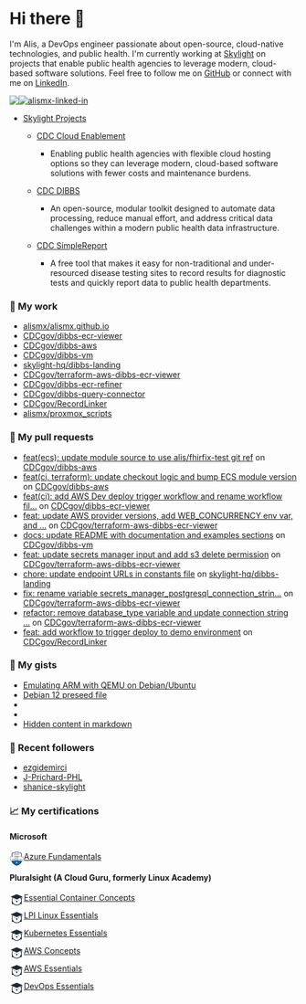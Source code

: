 # Hi there 👋 

I'm Alis, a DevOps engineer passionate about open-source, cloud-native technologies, and public health. I'm currently working at [Skylight](https://skylight.digital) on projects that enable public health agencies to leverage modern, cloud-based software solutions. Feel free to follow me on [GitHub](https://github.com/alismx) or connect with me on [LinkedIn](https://www.linkedin.com/in/alismx). 

[<img align="left" href="https://github.com/alismx" src="https://img.shields.io/badge/GitHub-181717.svg?style=for-the-badge&logo=GitHub&logoColor=white" />](https://github.com/alismx)

[<img alt="alismx-linked-in" src="https://img.shields.io/badge/linkedin-%230077B5.svg?&style=for-the-badge&logo=linkedin&logoColor=white" />](https://www.linkedin.com/in/alismx)<br>

- [Skylight Projects](https://skylight.digital/work/team-member/alis-akers/)

  - [CDC Cloud Enablement](https://skylight.digital/work/experience/cdc-dibbs-cloud-enablement/)
    - Enabling public health agencies with flexible cloud hosting options so they can leverage modern, cloud-based software solutions with fewer costs and maintenance burdens.

  - [CDC DIBBS](https://skylight.digital/work/experience/cdc-dibbs/)
    - An open-source, modular toolkit designed to automate data processing, reduce manual effort, and address critical data challenges within a modern public health data infrastructure.

  - [CDC SimpleReport](https://skylight.digital/work/experience/cdc-simplereport/)
    - A free tool that makes it easy for non-traditional and under-resourced disease testing sites to record results for diagnostic tests and quickly report data to public health departments.

### 🚀 My work

- [alismx/alismx.github.io](https://github.com/alismx/alismx.github.io)
- [CDCgov/dibbs-ecr-viewer](https://github.com/CDCgov/dibbs-ecr-viewer)
- [CDCgov/dibbs-aws](https://github.com/CDCgov/dibbs-aws)
- [CDCgov/dibbs-vm](https://github.com/CDCgov/dibbs-vm)
- [skylight-hq/dibbs-landing](https://github.com/skylight-hq/dibbs-landing)
- [CDCgov/terraform-aws-dibbs-ecr-viewer](https://github.com/CDCgov/terraform-aws-dibbs-ecr-viewer)
- [CDCgov/dibbs-ecr-refiner](https://github.com/CDCgov/dibbs-ecr-refiner)
- [CDCgov/dibbs-query-connector](https://github.com/CDCgov/dibbs-query-connector)
- [CDCgov/RecordLinker](https://github.com/CDCgov/RecordLinker)
- [alismx/proxmox_scripts](https://github.com/alismx/proxmox_scripts)

### 🌱 My pull requests

- [feat(ecs): update module source to use alis/fhirfix-test git ref](https://github.com/CDCgov/dibbs-aws/pull/71) on [CDCgov/dibbs-aws](https://github.com/CDCgov/dibbs-aws)
- [feat(ci, terraform): update checkout logic and bump ECS module version](https://github.com/CDCgov/dibbs-aws/pull/70) on [CDCgov/dibbs-aws](https://github.com/CDCgov/dibbs-aws)
- [feat(ci): add AWS Dev deploy trigger workflow and rename workflow fil…](https://github.com/CDCgov/dibbs-ecr-viewer/pull/916) on [CDCgov/dibbs-ecr-viewer](https://github.com/CDCgov/dibbs-ecr-viewer)
- [feat: update AWS provider versions, add WEB_CONCURRENCY env var, and …](https://github.com/CDCgov/terraform-aws-dibbs-ecr-viewer/pull/34) on [CDCgov/terraform-aws-dibbs-ecr-viewer](https://github.com/CDCgov/terraform-aws-dibbs-ecr-viewer)
- [docs: update README with documentation and examples sections](https://github.com/CDCgov/dibbs-vm/pull/71) on [CDCgov/dibbs-vm](https://github.com/CDCgov/dibbs-vm)
- [feat: update secrets manager input and add s3 delete permission](https://github.com/CDCgov/terraform-aws-dibbs-ecr-viewer/pull/33) on [CDCgov/terraform-aws-dibbs-ecr-viewer](https://github.com/CDCgov/terraform-aws-dibbs-ecr-viewer)
- [chore: update endpoint URLs in constants file](https://github.com/skylight-hq/dibbs-landing/pull/8) on [skylight-hq/dibbs-landing](https://github.com/skylight-hq/dibbs-landing)
- [fix: rename variable secrets_manager_postgresql_connection_strin…](https://github.com/CDCgov/terraform-aws-dibbs-ecr-viewer/pull/32) on [CDCgov/terraform-aws-dibbs-ecr-viewer](https://github.com/CDCgov/terraform-aws-dibbs-ecr-viewer)
- [refactor: remove database_type variable and update connection string …](https://github.com/CDCgov/terraform-aws-dibbs-ecr-viewer/pull/31) on [CDCgov/terraform-aws-dibbs-ecr-viewer](https://github.com/CDCgov/terraform-aws-dibbs-ecr-viewer)
- [feat: add workflow to trigger deploy to demo environment](https://github.com/CDCgov/RecordLinker/pull/390) on [CDCgov/RecordLinker](https://github.com/CDCgov/RecordLinker)

### 📓 My gists

- [Emulating ARM with QEMU on Debian/Ubuntu](https://gist.github.com/3107fdd62a87607d7cc7b1368d84fc52)
- [Debian 12 preseed file](https://gist.github.com/717776684587d3467b8c3980d2cba4e3)
- [](https://gist.github.com/eb554c67c7013b27c0e16461c3321df9)
- [](https://gist.github.com/a8c473968f0d87c0532944017f844363)
- [Hidden content in markdown](https://gist.github.com/cffeb79c933f98279c46906f390fd3a0)

### 👯 Recent followers

- [ezgidemirci](https://github.com/ezgidemirci)
- [J-Prichard-PHL](https://github.com/J-Prichard-PHL)
- [shanice-skylight](https://github.com/shanice-skylight)

### 📈 My certifications

#### Microsoft

[<img align="left" alt="azure-fundamentals" width="25" src="./assets/azurefundamentals.png" />Azure Fundamentals](https://www.credly.com/badges/460c0273-ed19-4f0c-8d38-4ee994dfeb22/public_url)

#### Pluralsight (A Cloud Guru, formerly Linux Academy)

[<img align="left" alt="Essential-Container-Concepts" width="25" src="./assets/linuxacademy.jpeg" />Essential Container Concepts](https://app.pluralsight.com/profile/alismx)

[<img align="left" alt="LPI-Linux-Essentials" width="25" src="./assets/linuxacademy.jpeg" />LPI Linux Essentials](https://app.pluralsight.com/profile/alismx)

[<img align="left" alt="Kubernetes-Essentials" width="25" src="./assets/linuxacademy.jpeg" />Kubernetes Essentials](https://app.pluralsight.com/profile/alismx)

[<img align="left" alt="AWS-Concepts" width="25" src="./assets/linuxacademy.jpeg" />AWS Concepts](https://app.pluralsight.com/profile/alismx)

[<img align="left" alt="AWS-Essentials" width="25" src="./assets/linuxacademy.jpeg" />AWS Essentials](https://app.pluralsight.com/profile/alismx)

[<img align="left" alt="DevOps-Essentials" width="25" src="./assets/linuxacademy.jpeg" />DevOps Essentials](https://app.pluralsight.com/profile/alismx)
